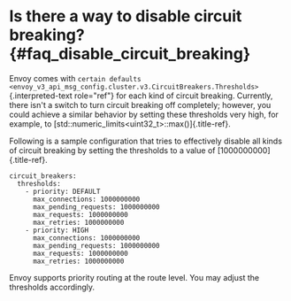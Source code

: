Is there a way to disable circuit breaking? {#faq_disable_circuit_breaking}
===========================================

Envoy comes with
`certain defaults <envoy_v3_api_msg_config.cluster.v3.CircuitBreakers.Thresholds>`{.interpreted-text
role="ref"} for each kind of circuit breaking. Currently, there isn\'t a
switch to turn circuit breaking off completely; however, you could
achieve a similar behavior by setting these thresholds very high, for
example, to [std::numeric_limits\<uint32_t\>::max()]{.title-ref}.

Following is a sample configuration that tries to effectively disable
all kinds of circuit breaking by setting the thresholds to a value of
[1000000000]{.title-ref}.

``` {.yaml}
circuit_breakers:
  thresholds:
    - priority: DEFAULT
      max_connections: 1000000000
      max_pending_requests: 1000000000
      max_requests: 1000000000
      max_retries: 1000000000
    - priority: HIGH
      max_connections: 1000000000
      max_pending_requests: 1000000000
      max_requests: 1000000000
      max_retries: 1000000000
```

Envoy supports priority routing at the route level. You may adjust the
thresholds accordingly.
